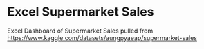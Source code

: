 # Excel Supermarket Sales
 Excel Dashboard of Supermarket Sales pulled from https://www.kaggle.com/datasets/aungpyaeap/supermarket-sales
